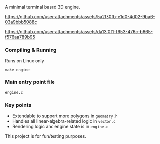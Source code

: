 A minimal terminal based 3D engine.

https://github.com/user-attachments/assets/5a2f30fb-e1d0-4d02-9ba6-03a9bbb5088c

https://github.com/user-attachments/assets/da13f0f1-f653-476c-b665-f576aa789b95

### Compiling & Running
Runs on Linux only
```
make engine
```

### Main entry point file
```
engine.c
```

### Key points
- Extendable to support more polygons in `geometry.h`
- Handles all linear-algebra-related logic in `vector.c`
- Rendering logic and engine state is in `engine.c`

This project is for fun/testing purposes.
